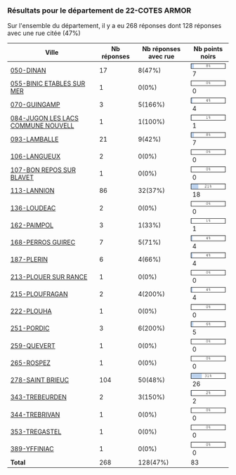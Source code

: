 ### Résultats pour le département de 22-COTES ARMOR

Sur l'ensemble du département, il y a eu 268 réponses dont 128 réponses avec une rue citée (47%)

| Ville | Nb réponses | Nb réponses avec rue | Nb points noirs |
|-------------|-------------|----------------------|-----------------|
|<a href='050-DINAN.md'>050-DINAN</a>|17|8(47%)|<img src="../../img/bar_8.gif" />&nbsp;7|
|<a href='055-BINIC ETABLES SUR MER.md'>055-BINIC ETABLES SUR MER</a>|1|0(0%)|<img src="../../img/bar_0.gif" />&nbsp;0|
|<a href='070-GUINGAMP.md'>070-GUINGAMP</a>|3|5(166%)|<img src="../../img/bar_4.gif" />&nbsp;4|
|<a href='084-JUGON LES LACS COMMUNE NOUVELL.md'>084-JUGON LES LACS COMMUNE NOUVELL</a>|1|1(100%)|<img src="../../img/bar_1.gif" />&nbsp;1|
|<a href='093-LAMBALLE.md'>093-LAMBALLE</a>|21|9(42%)|<img src="../../img/bar_8.gif" />&nbsp;7|
|<a href='106-LANGUEUX.md'>106-LANGUEUX</a>|2|0(0%)|<img src="../../img/bar_0.gif" />&nbsp;0|
|<a href='107-BON REPOS SUR BLAVET.md'>107-BON REPOS SUR BLAVET</a>|1|0(0%)|<img src="../../img/bar_0.gif" />&nbsp;0|
|<a href='113-LANNION.md'>113-LANNION</a>|86|32(37%)|<img src="../../img/bar_21.gif" />&nbsp;18|
|<a href='136-LOUDEAC.md'>136-LOUDEAC</a>|2|0(0%)|<img src="../../img/bar_0.gif" />&nbsp;0|
|<a href='162-PAIMPOL.md'>162-PAIMPOL</a>|3|1(33%)|<img src="../../img/bar_1.gif" />&nbsp;1|
|<a href='168-PERROS GUIREC.md'>168-PERROS GUIREC</a>|7|5(71%)|<img src="../../img/bar_4.gif" />&nbsp;4|
|<a href='187-PLERIN.md'>187-PLERIN</a>|6|4(66%)|<img src="../../img/bar_4.gif" />&nbsp;4|
|<a href='213-PLOUER SUR RANCE.md'>213-PLOUER SUR RANCE</a>|1|0(0%)|<img src="../../img/bar_0.gif" />&nbsp;0|
|<a href='215-PLOUFRAGAN.md'>215-PLOUFRAGAN</a>|2|4(200%)|<img src="../../img/bar_4.gif" />&nbsp;4|
|<a href='222-PLOUHA.md'>222-PLOUHA</a>|1|0(0%)|<img src="../../img/bar_0.gif" />&nbsp;0|
|<a href='251-PORDIC.md'>251-PORDIC</a>|3|6(200%)|<img src="../../img/bar_6.gif" />&nbsp;5|
|<a href='259-QUEVERT.md'>259-QUEVERT</a>|1|0(0%)|<img src="../../img/bar_0.gif" />&nbsp;0|
|<a href='265-ROSPEZ.md'>265-ROSPEZ</a>|1|0(0%)|<img src="../../img/bar_0.gif" />&nbsp;0|
|<a href='278-SAINT BRIEUC.md'>278-SAINT BRIEUC</a>|104|50(48%)|<img src="../../img/bar_31.gif" />&nbsp;26|
|<a href='343-TREBEURDEN.md'>343-TREBEURDEN</a>|2|3(150%)|<img src="../../img/bar_2.gif" />&nbsp;2|
|<a href='344-TREBRIVAN.md'>344-TREBRIVAN</a>|1|0(0%)|<img src="../../img/bar_0.gif" />&nbsp;0|
|<a href='353-TREGASTEL.md'>353-TREGASTEL</a>|1|0(0%)|<img src="../../img/bar_0.gif" />&nbsp;0|
|<a href='389-YFFINIAC.md'>389-YFFINIAC</a>|1|0(0%)|<img src="../../img/bar_0.gif" />&nbsp;0|
| **Total** |268|128(47%)|83|
